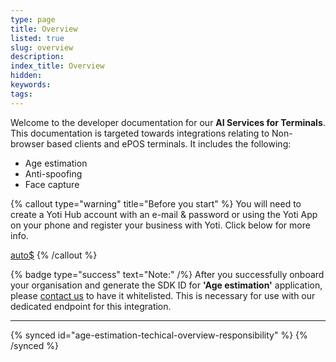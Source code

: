 ```yaml
---
type: page
title: Overview
listed: true
slug: overview
description: 
index_title: Overview
hidden: 
keywords: 
tags: 
---
```


Welcome to the developer documentation for our **AI Services for Terminals**. This documentation is targeted towards integrations relating to Non-browser based clients and ePOS terminals. It includes the following:

- Age estimation
- Anti-spoofing
- Face capture

{% callout type="warning" title="Before you start" %}
You will need to create a Yoti Hub account with an e-mail & password or using the Yoti App on your phone and register your business with Yoti. Click below for more info.

[auto$](/ai-services-terminals/getting-started)
{% /callout %}

{% badge type="success" text="Note:" /%} After you successfully onboard your organisation and generate the SDK ID for **'Age estimation'** application, please [contact us](https://yoti.force.com/yotisupport/s/contactsupport) to have it whitelisted. This is necessary for use with our dedicated endpoint for this integration.

---

{% synced id="age-estimation-techical-overview-responsibility" %}
{% /synced %}